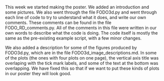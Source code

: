 This week we started making the poster. We added an introduction and some pictures. We also went through the file FODO3d.py and went through each line of code to try to understand what it does, and write our own comments. These comments can be found in the file FODO_RD_comments.py. All of the comments in this file were written in our own words to describe what the code is doing. The code itself is mostly the same as the pre-existing example script, with a few minor changes.

We also added a description for some of the figures produced by FODO3d.py, which are in the file FODO3d_image_descriptions.md. In some of the plots (the ones with four plots on one page), the vertical axis title was overlaping with the tick mark labels, and some of the text at the bottom was overlapping. We have fixed this so that if we want to put these kinds of plots in our poster they will look good.
